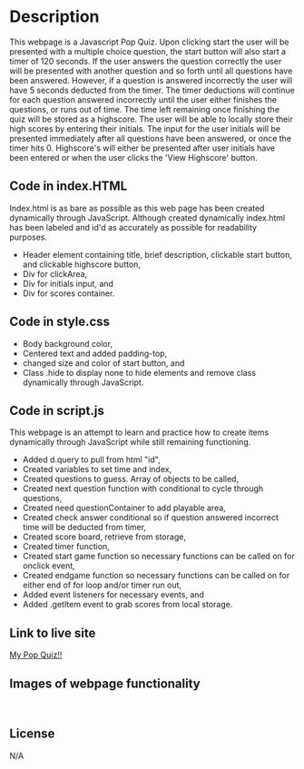 # Description

<p> This webpage is a Javascript Pop Quiz. Upon clicking start the user will be presented with a multiple choice question, the start button will also start a timer of 120 seconds. If the user answers the question correctly the user will be presented with another question and so forth until all questions have been answered. However, if a question is answered incorrectly the user will have 5 seconds deducted from the timer. The timer deductions will continue for each question answered incorrectly until the user either finishes the questions, or runs out of time. The time left remaining once finishing the quiz will be stored as a highscore. The user will be able to locally store their high scores by entering their initials. The input for the user initials will be presented immediately after all questions have been answered, or once the timer hits 0. Highscore's will either be presented after user initials have been entered or when the user clicks the 'View Highscore' button.</p>

## Code in index.HTML

<p> Index.html is as bare as possible as this web page has been created dynamically through JavaScript. Although created dynamically index.html has been labeled and id'd as accurately as possible for readability purposes.</p>
<ul>
<li>Header element containing title, brief description, clickable start button, and clickable highscore button,</li>
<li>Div for clickArea,</li>
<li>Div for initials input, and</li>
<li>Div for scores container.</li>
</ul>

## Code in style.css

<ul>
<li>Body background color,</li>
<li>Centered text and added padding-top,</li>
<li>changed size and color of start button, and</li>
<li>Class .hide to display none to hide elements and remove class dynamically through JavaScript.</li>
</ul>

## Code in script.js

<p>This webpage is an attempt to learn and practice how to create items dynamically through JavaScript while still remaining functioning.</p>
<ul>
<li>Added d.query to pull from html "id",</li>
<li>Created variables to set time and index,</li>
<li>Created questions to guess. Array of objects to be called,</li>
<li>Created next question function with conditional to cycle through questions,</li>
<li>Created need questionContainer to add playable area,</li>
<li>Created check answer conditional so if question answered incorrect time will be deducted from timer,</li>
<li>Created score board, retrieve from storage,</li>
<li>Created timer function,</li>
<li>Created start game function so necessary functions can be called on for onclick event,</li>
<li>Created endgame function so necessary functions can be called on for either end of for loop and/or timer run out,</li>
<li>Added event listeners for necessary events, and</li>
<li>Added .getItem event to grab scores from local storage.</li>
</ul>

## Link to live site

<a href="https://raszerot.github.io/guess-the-word-game-challenge04/">My Pop Quiz!!</a>


## Images of webpage functionality

<img src="" alt="">
<img src="" alt="">
<img src="" alt="">
<img src="" alt="">
<img src="" alt="">

## License

N/A
